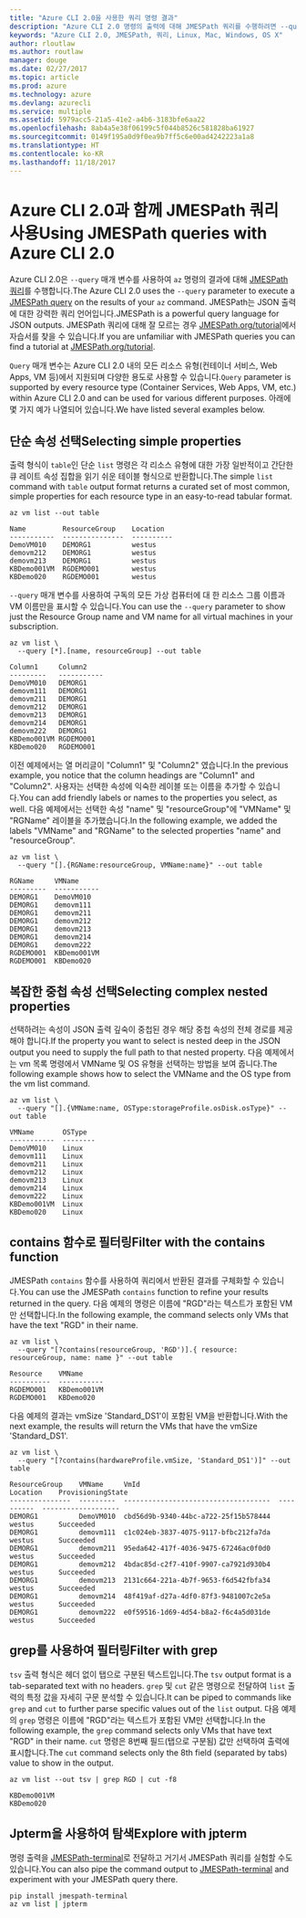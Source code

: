 ```yaml
---
title: "Azure CLI 2.0을 사용한 쿼리 명령 결과"
description: "Azure CLI 2.0 명령의 출력에 대해 JMESPath 쿼리를 수행하려면 --query를 사용합니다."
keywords: "Azure CLI 2.0, JMESPath, 쿼리, Linux, Mac, Windows, OS X"
author: rloutlaw
ms.author: routlaw
manager: douge
ms.date: 02/27/2017
ms.topic: article
ms.prod: azure
ms.technology: azure
ms.devlang: azurecli
ms.service: multiple
ms.assetid: 5979acc5-21a5-41e2-a4b6-3183bfe6aa22
ms.openlocfilehash: 8ab4a5e38f06199c5f044b8526c581828ba61927
ms.sourcegitcommit: 0149f195a0d9f0ea9b7ff5c6e00ad4242223a1a8
ms.translationtype: HT
ms.contentlocale: ko-KR
ms.lasthandoff: 11/18/2017
---
```

# <a name="using-jmespath-queries-with-azure-cli-20"></a><span data-ttu-id="b38ce-104">Azure CLI 2.0과 함께 JMESPath 쿼리 사용</span><span class="sxs-lookup"><span data-stu-id="b38ce-104">Using JMESPath queries with Azure CLI 2.0</span></span>

<span data-ttu-id="b38ce-105">Azure CLI 2.0은 `--query` 매개 변수를 사용하여 `az` 명령의 결과에 대해 [JMESPath 쿼리](http://jmespath.org)를 수행합니다.</span><span class="sxs-lookup"><span data-stu-id="b38ce-105">The Azure CLI 2.0 uses the `--query` parameter to execute a [JMESPath query](http://jmespath.org) on the results of your `az` command.</span></span> <span data-ttu-id="b38ce-106">JMESPath는 JSON 출력에 대한 강력한 쿼리 언어입니다.</span><span class="sxs-lookup"><span data-stu-id="b38ce-106">JMESPath is a powerful query language for JSON outputs.</span></span>  <span data-ttu-id="b38ce-107">JMESPath 쿼리에 대해 잘 모르는 경우 [JMESPath.org/tutorial](http://JMESPath.org/tutorial.html)에서 자습서를 찾을 수 있습니다.</span><span class="sxs-lookup"><span data-stu-id="b38ce-107">If you are unfamiliar with JMESPath queries you can find a tutorial at [JMESPath.org/tutorial](http://JMESPath.org/tutorial.html).</span></span>

<span data-ttu-id="b38ce-108">`Query` 매개 변수는 Azure CLI 2.0 내의 모든 리소스 유형(컨테이너 서비스, Web Apps, VM 등)에서 지원되며 다양한 용도로 사용할 수 있습니다.</span><span class="sxs-lookup"><span data-stu-id="b38ce-108">`Query` parameter is supported by every resource type (Container Services, Web Apps, VM, etc.) within Azure CLI 2.0 and can be used for various different purposes.</span></span>  <span data-ttu-id="b38ce-109">아래에 몇 가지 예가 나열되어 있습니다.</span><span class="sxs-lookup"><span data-stu-id="b38ce-109">We have listed several examples below.</span></span>

## <a name="selecting-simple-properties"></a><span data-ttu-id="b38ce-110">단순 속성 선택</span><span class="sxs-lookup"><span data-stu-id="b38ce-110">Selecting simple properties</span></span>

<span data-ttu-id="b38ce-111">출력 형식이 `table`인 단순 `list` 명령은 각 리소스 유형에 대한 가장 일반적이고 간단한 큐 레이트 속성 집합을 읽기 쉬운 테이블 형식으로 반환합니다.</span><span class="sxs-lookup"><span data-stu-id="b38ce-111">The simple `list` command with `table` output format returns a curated set of most common, simple properties for each resource type in an easy-to-read tabular format.</span></span>

```azurecli-interactive
az vm list --out table
```

```
Name         ResourceGroup    Location
-----------  ---------------  ----------
DemoVM010    DEMORG1          westus
demovm212    DEMORG1          westus
demovm213    DEMORG1          westus
KBDemo001VM  RGDEMO001        westus
KBDemo020    RGDEMO001        westus
```

<span data-ttu-id="b38ce-112">`--query` 매개 변수를 사용하여 구독의 모든 가상 컴퓨터에 대 한 리소스 그룹 이름과 VM 이름만을 표시할 수 있습니다.</span><span class="sxs-lookup"><span data-stu-id="b38ce-112">You can use the `--query` parameter to show just the Resource Group name and VM name for all virtual machines in your subscription.</span></span>

```azurecli-interactive
az vm list \
  --query [*].[name, resourceGroup] --out table
```

```
Column1     Column2
---------   -----------
DemoVM010   DEMORG1
demovm111   DEMORG1
demovm211   DEMORG1
demovm212   DEMORG1
demovm213   DEMORG1
demovm214   DEMORG1
demovm222   DEMORG1
KBDemo001VM RGDEMO001
KBDemo020   RGDEMO001
```

<span data-ttu-id="b38ce-113">이전 예제에서는 열 머리글이 "Column1" 및 "Column2" 였습니다.</span><span class="sxs-lookup"><span data-stu-id="b38ce-113">In the previous example, you notice that the column headings are "Column1" and "Column2".</span></span>  <span data-ttu-id="b38ce-114">사용자는 선택한 속성에 익숙한 레이블 또는 이름을 추가할 수 있습니다.</span><span class="sxs-lookup"><span data-stu-id="b38ce-114">You can add friendly labels or names to the properties you select, as well.</span></span>  <span data-ttu-id="b38ce-115">다음 예제에서는 선택한 속성 "name" 및 "resourceGroup"에 "VMName" 및 "RGName" 레이블을 추가했습니다.</span><span class="sxs-lookup"><span data-stu-id="b38ce-115">In the following example, we added the labels "VMName" and "RGName" to the selected properties "name" and "resourceGroup".</span></span>


```azurecli-interactive
az vm list \
  --query "[].{RGName:resourceGroup, VMName:name}" --out table
```

```
RGName     VMName
---------  -----------
DEMORG1    DemoVM010
DEMORG1    demovm111
DEMORG1    demovm211
DEMORG1    demovm212
DEMORG1    demovm213
DEMORG1    demovm214
DEMORG1    demovm222
RGDEMO001  KBDemo001VM
RGDEMO001  KBDemo020
```

## <a name="selecting-complex-nested-properties"></a><span data-ttu-id="b38ce-116">복잡한 중첩 속성 선택</span><span class="sxs-lookup"><span data-stu-id="b38ce-116">Selecting complex nested properties</span></span>

<span data-ttu-id="b38ce-117">선택하려는 속성이 JSON 출력 깊숙이 중첩된 경우 해당 중첩 속성의 전체 경로를 제공해야 합니다.</span><span class="sxs-lookup"><span data-stu-id="b38ce-117">If the property you want to select is nested deep in the JSON output you need to supply the full path to that nested property.</span></span> <span data-ttu-id="b38ce-118">다음 예제에서는 vm 목록 명령에서 VMName 및 OS 유형을 선택하는 방법을 보여 줍니다.</span><span class="sxs-lookup"><span data-stu-id="b38ce-118">The following example shows how to select the VMName and the OS type from the vm list command.</span></span>

```azurecli-interactive
az vm list \
  --query "[].{VMName:name, OSType:storageProfile.osDisk.osType}" --out table
```

```
VMName       OSType
-----------  --------
DemoVM010    Linux
demovm111    Linux
demovm211    Linux
demovm212    Linux
demovm213    Linux
demovm214    Linux
demovm222    Linux
KBDemo001VM  Linux
KBDemo020    Linux
```

## <a name="filter-with-the-contains-function"></a><span data-ttu-id="b38ce-119">contains 함수로 필터링</span><span class="sxs-lookup"><span data-stu-id="b38ce-119">Filter with the contains function</span></span>

<span data-ttu-id="b38ce-120">JMESPath `contains` 함수를 사용하여 쿼리에서 반환된 결과를 구체화할 수 있습니다.</span><span class="sxs-lookup"><span data-stu-id="b38ce-120">You can use the JMESPath `contains` function to refine your results returned in the query.</span></span>
<span data-ttu-id="b38ce-121">다음 예제의 명령은 이름에 "RGD"라는 텍스트가 포함된 VM만 선택합니다.</span><span class="sxs-lookup"><span data-stu-id="b38ce-121">In the following example, the command selects only VMs that have the text "RGD" in their name.</span></span>  

```azurecli-interactive
az vm list \
  --query "[?contains(resourceGroup, 'RGD')].{ resource: resourceGroup, name: name }" --out table
```

```
Resource    VMName
----------  -----------
RGDEMO001   KBDemo001VM
RGDEMO001   KBDemo020
```

<span data-ttu-id="b38ce-122">다음 예제의 결과는 vmSize 'Standard_DS1'이 포함된 VM을 반환합니다.</span><span class="sxs-lookup"><span data-stu-id="b38ce-122">With the next example, the results will return the VMs that have the vmSize 'Standard_DS1'.</span></span>

```azurecli-interactive
az vm list \
  --query "[?contains(hardwareProfile.vmSize, 'Standard_DS1')]" --out table
```

```
ResourceGroup    VMName     VmId                                  Location    ProvisioningState
---------------  ---------  ------------------------------------  ----------  -------------------
DEMORG1          DemoVM010  cbd56d9b-9340-44bc-a722-25f15b578444  westus      Succeeded
DEMORG1          demovm111  c1c024eb-3837-4075-9117-bfbc212fa7da  westus      Succeeded
DEMORG1          demovm211  95eda642-417f-4036-9475-67246ac0f0d0  westus      Succeeded
DEMORG1          demovm212  4bdac85d-c2f7-410f-9907-ca7921d930b4  westus      Succeeded
DEMORG1          demovm213  2131c664-221a-4b7f-9653-f6d542fbfa34  westus      Succeeded
DEMORG1          demovm214  48f419af-d27a-4df0-87f3-9481007c2e5a  westus      Succeeded
DEMORG1          demovm222  e0f59516-1d69-4d54-b8a2-f6c4a5d031de  westus      Succeeded
```

## <a name="filter-with-grep"></a><span data-ttu-id="b38ce-123">grep를 사용하여 필터링</span><span class="sxs-lookup"><span data-stu-id="b38ce-123">Filter with grep</span></span>

<span data-ttu-id="b38ce-124">`tsv` 출력 형식은 헤더 없이 탭으로 구분된 텍스트입니다.</span><span class="sxs-lookup"><span data-stu-id="b38ce-124">The `tsv` output format is a tab-separated text with no headers.</span></span> <span data-ttu-id="b38ce-125">`grep` 및 `cut` 같은 명령으로 전달하여 `list` 출력의 특정 값을 자세히 구문 분석할 수 있습니다.</span><span class="sxs-lookup"><span data-stu-id="b38ce-125">It can be piped to commands like `grep` and `cut` to further parse specific values out of the `list` output.</span></span> <span data-ttu-id="b38ce-126">다음 예제의 `grep` 명령은 이름에 "RGD"라는 텍스트가 포함된 VM만 선택합니다.</span><span class="sxs-lookup"><span data-stu-id="b38ce-126">In the following example, the `grep` command selects only VMs that have text "RGD" in their name.</span></span>  <span data-ttu-id="b38ce-127">`cut` 명령은 8번째 필드(탭으로 구분됨) 값만 선택하여 출력에 표시합니다.</span><span class="sxs-lookup"><span data-stu-id="b38ce-127">The `cut` command selects only the 8th field (separated by tabs) value to show in the output.</span></span>

```azurecli-interactive
az vm list --out tsv | grep RGD | cut -f8
```

```
KBDemo001VM
KBDemo020
```

## <a name="explore-with-jpterm"></a><span data-ttu-id="b38ce-128">Jpterm을 사용하여 탐색</span><span class="sxs-lookup"><span data-stu-id="b38ce-128">Explore with jpterm</span></span>

<span data-ttu-id="b38ce-129">명령 출력을 [JMESPath-terminal](https://github.com/jmespath/jmespath.terminal)로 전달하고 거기서 JMESPath 쿼리를 실험할 수도 있습니다.</span><span class="sxs-lookup"><span data-stu-id="b38ce-129">You can also pipe the command output to [JMESPath-terminal](https://github.com/jmespath/jmespath.terminal) and experiment with your JMESPath query there.</span></span>

```bash
pip install jmespath-terminal
az vm list | jpterm
```

